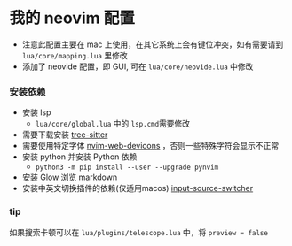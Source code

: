 # 我的 neovim 配置

* 注意此配置主要在 mac 上使用，在其它系统上会有键位冲突，如有需要请到 `lua/core/mapping.lua` 里修改
* 添加了 neovide 配置，即 GUI, 可在 `lua/core/neovide.lua` 中修改

### 安装依赖

* 安装 lsp
  * `lua/core/global.lua` 中的 `lsp.cmd`需要修改
* 需要下载安装 [tree-sitter](https://github.com/tree-sitter/tree-sitter)
* 需要使用特定字体 [nvim-web-devicons](https://github.com/kyazdani42/nvim-web-devicons) ，否则一些特殊字符会显示不正常
* 安装 python 并安装 Python 依赖
  * `python3 -m pip install --user --upgrade pynvim`
* 安装 [Glow](https://github.com/charmbracelet/glow) 浏览 markdown
* 安装中英文切换插件的依赖(仅适用macos) [input-source-switcher](https://github.com/vovkasm/input-source-switcher)

### tip

如果搜索卡顿可以在 `lua/plugins/telescope.lua` 中，将 `preview = false`
